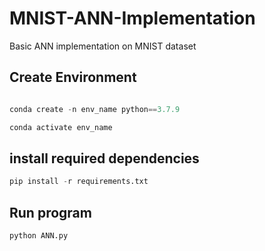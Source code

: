 # MNIST-ANN-Implementation
Basic ANN implementation on MNIST dataset

## Create Environment

```python

conda create -n env_name python==3.7.9

conda activate env_name
```

## install required dependencies 
```python
pip install -r requirements.txt
```

## Run program

```python
python ANN.py
```

